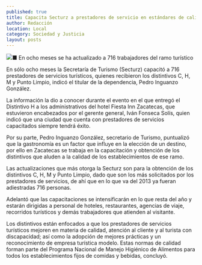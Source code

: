 ```yaml
---
published: true
title: Capacita Secturz a prestadores de servicio en estándares de calidad
author: Redacción
location: Local
category: Sociedad y Justicia
layout: posts
---
```


![](http://i.imgur.com/Dn0kk7Lm.jpg)■ En ocho meses se ha actualizado a 716 trabajadores del ramo turístico

En sólo ocho meses la Secretaría de Turismo (Secturz) capacitó a 716 prestadores de servicios turísticos, quienes recibieron los distintivos C, H, M y Punto Limpio, indicó el titular de la dependencia, Pedro Inguanzo González.

La información la dio a conocer durante el evento en el que entregó el Distintivo H a los administrativos del hotel Fiesta Inn Zacatecas, que estuvieron encabezados por el gerente general, Iván Fonseca Solís, quien indicó que una ciudad que cuenta con prestadores de servicios capacitados siempre tendrá éxito.

Por su parte, Pedro Inguanzo González, secretario de Turismo, puntualizó que la gastronomía es un factor que influye en la elección de un destino, por ello en Zacatecas se trabaja en la capacitación y obtención de los distintivos que aluden a la calidad de los establecimientos de ese ramo.

Las actualizaciones que más otorga la Secturz son para la obtención de los distintivos C, H, M y Punto Limpio, dado que son los más solicitados por los prestadores de servicios, de ahí que en lo que va del 2013 ya fueran adiestradas 716 personas.

Adelantó que las capacitaciones se intensificarán en lo que resta del año y estarán dirigidas a personal de hoteles, restaurantes, agencias de viaje, recorridos turísticos y demás trabajadores que atienden al visitante.

Los distintivos están enfocados a que los prestadores de servicios turísticos mejoren en materia de calidad, atención al cliente y al turista con discapacidad; así como la adopción de mejores prácticas y un reconocimiento de empresa turística modelo.
Estas normas de calidad forman parte del Programa Nacional de Manejo Higiénico de Alimentos para todos los establecimientos fijos de comidas y bebidas, concluyó.
